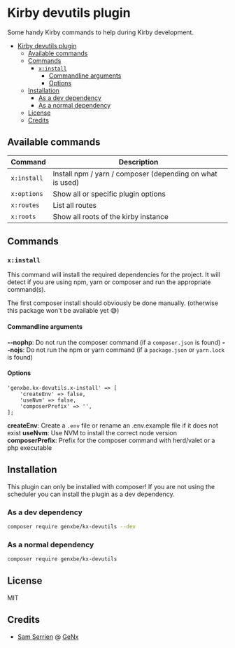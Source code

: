# Kirby devutils plugin

Some handy Kirby commands to help during Kirby development.

- [Kirby devutils plugin](#kirby-devutils-plugin)
  - [Available commands](#available-commands)
  - [Commands](#commands)
    - [`x:install`](#xinstall)
      - [Commandline arguments](#commandline-arguments)
      - [Options](#options)
  - [Installation](#installation)
    - [As a dev dependency](#as-a-dev-dependency)
    - [As a normal dependency](#as-a-normal-dependency)
  - [License](#license)
  - [Credits](#credits)

## Available commands

| Command     | Description                                               |
| ----------- | --------------------------------------------------------- |
| `x:install` | Install npm / yarn / composer (depending on what is used) |
| `x:options` | Show all or specific plugin options                       |
| `x:routes`  | List all routes                                           |
| `x:roots`   | Show all roots of the kirby instance                      |

## Commands

### `x:install`

This command will install the required dependencies for the project. It will detect if you are using npm, yarn or composer and run the appropriate command(s).

The first composer install should obviously be done manually. (otherwise this package won't be available yet 😅)

#### Commandline arguments

**--nophp**: Do not run the composer command (if a `composer.json` is found)
**--nojs**: Do not run the npm or yarn command (if a `package.json` or `yarn.lock` is found)

#### Options

```
'genxbe.kx-devutils.x-install' => [
    'createEnv' => false,
    'useNvm' => false,
    'composerPrefix' => '',
];
```

**createEnv**: Create a `.env` file or rename an .env.example file if it does not exist
**useNvm**: Use NVM to install the correct node version
**composerPrefix**: Prefix for the composer command with herd/valet or a php executable

## Installation

This plugin can only be installed with composer!
If you are not using the scheduler you can install the plugin as a dev dependency.

### As a dev dependency

```bash
composer require genxbe/kx-devutils --dev
```

### As a normal dependency

```bash
composer require genxbe/kx-devutils
```

## License

MIT

## Credits

- [Sam Serrien](https://sam.serrien.be) @ [GeNx](https://genx.be)
